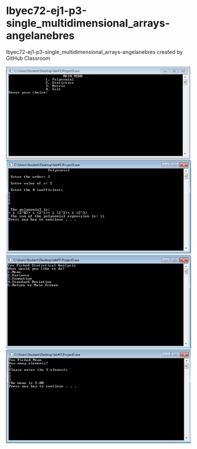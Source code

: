 # lbyec72-ej1-p3-single_multidimensional_arrays-angelanebres
lbyec72-ej1-p3-single_multidimensional_arrays-angelanebres created by GitHub Classroom

![](1.PNG)
![](2.PNG)
![](3.PNG)
![](4.PNG)
